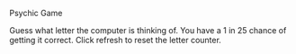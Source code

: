 Psychic Game

Guess what letter the computer is thinking of. 
You have a 1 in 25 chance of getting it correct.
Click refresh to reset the letter counter.

